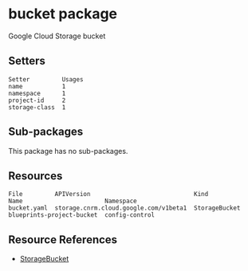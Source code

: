 # bucket package

Google Cloud Storage bucket

## Setters

```
Setter         Usages
name           1
namespace      1
project-id     2
storage-class  1
```

## Sub-packages

This package has no sub-packages.

## Resources

```
File         APIVersion                             Kind           Name                       Namespace
bucket.yaml  storage.cnrm.cloud.google.com/v1beta1  StorageBucket  blueprints-project-bucket  config-control
```

## Resource References

- [StorageBucket](https://cloud.google.com/config-connector/docs/reference/resource-docs/storage/storagebucket)

